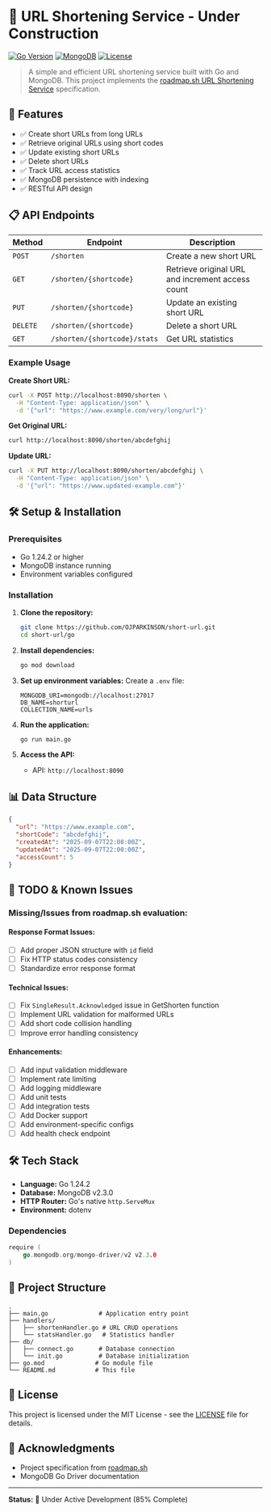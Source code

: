 # 🚧 URL Shortening Service - Under Construction

[![Go Version](https://img.shields.io/badge/Go-1.24.2-blue.svg)](https://golang.org)
[![MongoDB](https://img.shields.io/badge/MongoDB-v2.3.0-green.svg)](https://www.mongodb.com)
[![License](https://img.shields.io/badge/License-MIT-yellow.svg)](LICENSE)

> A simple and efficient URL shortening service built with Go and MongoDB. This project implements the [roadmap.sh URL Shortening Service](https://roadmap.sh/projects/url-shortening-service) specification.

## 🚀 Features

- ✅ Create short URLs from long URLs
- ✅ Retrieve original URLs using short codes
- ✅ Update existing short URLs
- ✅ Delete short URLs
- ✅ Track URL access statistics
- ✅ MongoDB persistence with indexing
- ✅ RESTful API design

## 📋 API Endpoints

| Method | Endpoint | Description |
|--------|----------|-------------|
| `POST` | `/shorten` | Create a new short URL |
| `GET` | `/shorten/{shortcode}` | Retrieve original URL and increment access count |
| `PUT` | `/shorten/{shortcode}` | Update an existing short URL |
| `DELETE` | `/shorten/{shortcode}` | Delete a short URL |
| `GET` | `/shorten/{shortcode}/stats` | Get URL statistics |

### Example Usage

**Create Short URL:**
```bash
curl -X POST http://localhost:8090/shorten \
  -H "Content-Type: application/json" \
  -d '{"url": "https://www.example.com/very/long/url"}'
```

**Get Original URL:**
```bash
curl http://localhost:8090/shorten/abcdefghij
```

**Update URL:**
```bash
curl -X PUT http://localhost:8090/shorten/abcdefghij \
  -H "Content-Type: application/json" \
  -d '{"url": "https://www.updated-example.com"}'
```

## 🛠️ Setup & Installation

### Prerequisites
- Go 1.24.2 or higher
- MongoDB instance running
- Environment variables configured

### Installation

1. **Clone the repository:**
   ```bash
   git clone https://github.com/OJPARKINSON/short-url.git
   cd short-url/go
   ```

2. **Install dependencies:**
   ```bash
   go mod download
   ```

3. **Set up environment variables:**
   Create a `.env` file:
   ```env
   MONGODB_URI=mongodb://localhost:27017
   DB_NAME=shorturl
   COLLECTION_NAME=urls
   ```

4. **Run the application:**
   ```bash
   go run main.go
   ```

5. **Access the API:**
   - API: `http://localhost:8090`

## 📊 Data Structure

```json
{
  "url": "https://www.example.com",
  "shortCode": "abcdefghij",
  "createdAt": "2025-09-07T22:00:00Z",
  "updatedAt": "2025-09-07T22:00:00Z",
  "accessCount": 5
}
```

## 🚧 TODO & Known Issues

### Missing/Issues from roadmap.sh evaluation:

#### Response Format Issues:
- [ ] Add proper JSON structure with `id` field
- [ ] Fix HTTP status codes consistency
- [ ] Standardize error response format

#### Technical Issues:
- [ ] Fix `SingleResult.Acknowledged` issue in GetShorten function
- [ ] Implement URL validation for malformed URLs
- [ ] Add short code collision handling
- [ ] Improve error handling consistency

#### Enhancements:
- [ ] Add input validation middleware
- [ ] Implement rate limiting
- [ ] Add logging middleware
- [ ] Add unit tests
- [ ] Add integration tests
- [ ] Add Docker support
- [ ] Add environment-specific configs
- [ ] Add health check endpoint

## 🛠️ Tech Stack

- **Language:** Go 1.24.2
- **Database:** MongoDB v2.3.0
- **HTTP Router:** Go's native `http.ServeMux`
- **Environment:** dotenv

### Dependencies

```go
require (
    go.mongodb.org/mongo-driver/v2 v2.3.0
)
```

## 📝 Project Structure

```
.
├── main.go              # Application entry point
├── handlers/
│   ├── shortenHandler.go # URL CRUD operations
│   └── statsHandler.go   # Statistics handler
├── db/
│   ├── connect.go       # Database connection
│   └── init.go          # Database initialization
├── go.mod              # Go module file
└── README.md           # This file
```

## 📜 License

This project is licensed under the MIT License - see the [LICENSE](LICENSE) file for details.

## 🙏 Acknowledgments

- Project specification from [roadmap.sh](https://roadmap.sh/projects/url-shortening-service)
- MongoDB Go Driver documentation

---

**Status:** 🚧 Under Active Development (85% Complete)